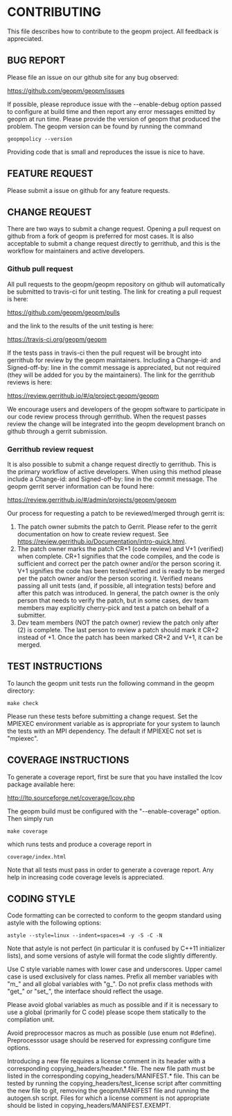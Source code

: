 CONTRIBUTING
============
This file describes how to contribute to the geopm project.  All
feedback is appreciated.

BUG REPORT
----------
Please file an issue on our github site for any bug observed:

https://github.com/geopm/geopm/issues

If possible, please reproduce issue with the --enable-debug option
passed to configure at build time and then report any error messages
emitted by geopm at run time.  Please provide the version of geopm
that produced the problem.  The geopm version can be found by running
the command

    geopmpolicy --version

Providing code that is small and reproduces the issue is nice to have.

FEATURE REQUEST
---------------
Please submit a issue on github for any feature requests.

CHANGE REQUEST
--------------
There are two ways to submit a change request.  Opening a pull request
on github from a fork of geopm is preferred for most cases.  It is
also acceptable to submit a change request directly to gerrithub, and
this is the workflow for maintainers and active developers.

### Github pull request
All pull requests to the geopm/geopm repository on github will
automatically be submitted to travis-ci for unit testing.  The link
for creating a pull request is here:

https://github.com/geopm/geopm/pulls

and the link to the results of the unit testing is here:

https://travis-ci.org/geopm/geopm

If the tests pass in travis-ci then the pull request will be brought
into gerrithub for review by the geopm maintainers.  Including a
Change-id: and Signed-off-by: line in the commit message is
appreciated, but not required (they will be added for you by the
maintainers).  The link for the gerrithub reviews is here:

https://review.gerrithub.io/#/q/project:geopm/geopm

We encourage users and developers of the geopm software to participate
in our code review process through gerrithub.  When the request passes
review the change will be integrated into the geopm development branch
on github through a gerrit submission.

### Gerrithub review request
It is also possible to submit a change request directly to gerrithub.
This is the primary workflow of active developers.  When using this
method please include a Change-id: and Signed-off-by: line in the
commit message.  The geopm gerrit server information can be found
here:

https://review.gerrithub.io/#/admin/projects/geopm/geopm

Our process for requesting a patch to be reviewed/merged through
gerrit is:

1.  The patch owner submits the patch to Gerrit.  Please refer to the
    gerrit documentation on how to create review request.
    See <https://review.gerrithub.io/Documentation/intro-quick.html>.
2.  The patch owner marks the patch CR+1 (code review) and V+1
    (verified) when complete.  CR+1 signifies that the code compiles,
    and the code is sufficient and correct per the patch owner and/or
    the person scoring it.  V+1 signifies the code has been
    tested/vetted and is ready to be merged per the patch owner and/or
    the person scoring it.  Verified means passing all unit tests
    (and, if possible, all integration tests) before and after this
    patch was introduced.  In general, the patch owner is the only
    person that needs to verify the patch, but in some cases, dev team
    members may explicitly cherry-pick and test a patch on behalf of a
    submitter.
3.  Dev team members (NOT the patch owner) review the patch only after
    (2) is complete.  The last person to review a patch should mark it CR+2
    instead of +1.  Once the patch has been marked CR+2 and V+1, it can be
    merged.


TEST INSTRUCTIONS
-----------------
To launch the geopm unit tests run the following command in the geopm
directory:

    make check

Please run these tests before submitting a change request.  Set the
MPIEXEC environment variable as is appropriate for your system to
launch the tests with an MPI dependency.  The default if MPIEXEC not
set is "mpiexec".

COVERAGE INSTRUCTIONS
---------------------
To generate a coverage report, first be sure that you have installed
the lcov package available here:

http://ltp.sourceforge.net/coverage/lcov.php

The geopm build must be configured with the "--enable-coverage" option.  Then
simply run

    make coverage

which runs tests and produce a coverage report in

    coverage/index.html

Note that all tests must pass in order to generate a coverage report.
Any help in increasing code coverage levels is appreciated.

CODING STYLE
------------
Code formatting can be corrected to conform to the geopm standard
using astyle with the following options:

    astyle --style=linux --indent=spaces=4 -y -S -C -N

Note that astyle is not perfect (in particular it is confused by C++11
initializer lists), and some versions of astyle will format the code
slightly differently.

Use C style variable names with lower case and underscores.  Upper
camel case is used exclusively for class names.  Prefix all member
variables with "m_" and all global variables with "g_".  Do not prefix
class methods with "get_" or "set_", the interface should reflect the
usage.

Please avoid global variables as much as possible and if it is
necessary to use a global (primarily for C code) please scope them
statically to the compilation unit.

Avoid preprocessor macros as much as possible (use enum not #define).
Preprocesssor usage should be reserved for expressing configure time
options.

Introducing a new file requires a license comment in its header with a
corresponding copying_headers/header.* file.  The new file path must
be listed in the corresponding copying_headers/MANIFEST.* file.  This
can be tested by running the copying_headers/test_license script after
committing the new file to git, removing the geopm/MANIFEST file and
running the autogen.sh script.  Files for which a license comment is
not appropriate should be listed in copying_headers/MANIFEST.EXEMPT.
